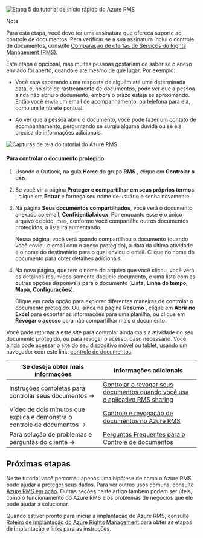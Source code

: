 ![Etapa 5 do tutorial de início rápido do Azure RMS](../media/AzRMS_QuickStartSteps5.PNG)

> [!NOTE]
> Para esta etapa, você deve ter uma assinatura que ofereça suporte ao controle de documentos. Para verificar se a sua assinatura inclui o controle de documentos, consulte [Comparação de ofertas de Serviços do Rights Management (RMS)](https://technet.microsoft.com/dn858608.aspx).

Esta etapa é opcional, mas muitas pessoas gostariam de saber se o anexo enviado foi aberto, quando e até mesmo de que lugar. Por exemplo:

-   Você está esperando uma resposta de alguém até uma determinada data, e, no site de rastreamento de documentos, pode ver que a pessoa ainda não abriu o documento, embora o prazo esteja se aproximando. Então você envia um email de acompanhamento, ou telefona para ela, como um lembrete pontual.

-   Ao ver que a pessoa abriu o documento, você pode fazer um contato de acompanhamento, perguntando se surgiu alguma dúvida ou se ela precisa de informações adicionais.

![Capturas de tela do tutorial do Azure RMS](../media/AzRMS_Tutorial_5_Screenshots.png)

#### Para controlar o documento protegido

1.  Usando o Outlook, na guia **Home** do grupo **RMS** , clique em **Controlar o uso**.

2.  Se você vir a página **Proteger e compartilhar em seus próprios termos** , clique em **Entrar** e forneça seu nome de usuário e senha novamente.

3.  Na página **Seus documentos compartilhados**, você verá o documento anexado ao email, **Confidential.docx**. Por enquanto esse é o único arquivo exibido, mas, conforme você compartilhe outros documentos protegidos, a lista irá aumentando.

    Nessa página, você verá quando compartilhou o documento (quando você enviou o email com o anexo protegido), a data da última atividade e o nome do destinatário para o qual enviou o email. Clique no nome do documento para obter detalhes adicionais.

4.  Na nova página, que tem o nome do arquivo que você clicou, você verá os detalhes resumidos somente daquele documento, e uma lista com as outras opções disponíveis para o documento (**Lista**, **Linha do tempo**, **Mapa**, **Configurações**).

    Clique em cada opção para explorar diferentes maneiras de controlar o documento protegido. Ou, ainda na página **Resumo** , clique em **Abrir no Excel** para exportar as informações para uma planilha, ou clique em **Revogar o acesso** para não compartilhar mais o documento.

Você pode retornar a este site para controlar ainda mais a atividade do seu documento protegido, ou para revogar o acesso, caso necessário. Você ainda pode acessar o site do seu dispositivo móvel ou tablet, usando um navegador com este link: [controle de documentos](http://go.microsoft.com/fwlink/?LinkId=529562)

|Se deseja obter mais informações|Informações adicionais|
|--------------------------------|--------------------------|
|Instruções completas para controlar seus documentos   →|[Controlar e revogar seus documentos quando você usa o aplicativo RMS sharing](../rms-client/sharing-app-track-revoke.md)|
|Vídeo de dois minutos que explica e demonstra o controle de documentos   →|[Controle e revogação de documentos no Azure RMS](http://channel9.msdn.com/Series/Information-Protection/Azure-RMS-Document-Tracking-and-Revocation)|
|Para solução de problemas e perguntas do cliente   →|[Perguntas Frequentes para o Controle de documentos](https://technet.microsoft.com/dn947488)|

## Próximas etapas
Neste tutorial você percorreu apenas uma hipótese de como o Azure RMS pode ajudar a proteger seus dados. Para ver outros usos comuns, consulte [Azure RMS em ação](../understand-explore/what-admins-users-see.md). Outras seções neste artigo também podem ser úteis, como o funcionamento do Azure RMS e os problemas de negócios que ele pode ajudar a solucionar.

Quando estiver pronto para iniciar a implantação do Azure RMS, consulte [Roteiro de implantação do Azure Rights Management](../plan-design/deployment-roadmap.md) para obter as etapas de implantação e links para as instruções.



<!--HONumber=Jun16_HO4-->


